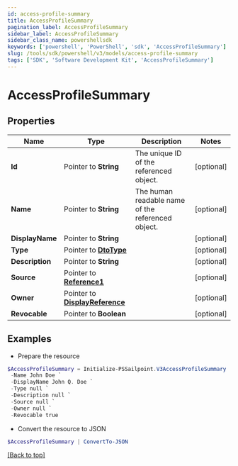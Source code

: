```yaml
---
id: access-profile-summary
title: AccessProfileSummary
pagination_label: AccessProfileSummary
sidebar_label: AccessProfileSummary
sidebar_class_name: powershellsdk
keywords: ['powershell', 'PowerShell', 'sdk', 'AccessProfileSummary'] 
slug: /tools/sdk/powershell/v3/models/access-profile-summary
tags: ['SDK', 'Software Development Kit', 'AccessProfileSummary']
---
```



# AccessProfileSummary

## Properties

Name | Type | Description | Notes
------------ | ------------- | ------------- | -------------
**Id** |  Pointer to **String** | The unique ID of the referenced object. | [optional] 
**Name** |  Pointer to **String** | The human readable name of the referenced object. | [optional] 
**DisplayName** |  Pointer to **String** |  | [optional] 
**Type** |  Pointer to [**DtoType**](dto-type) |  | [optional] 
**Description** |  Pointer to **String** |  | [optional] 
**Source** |  Pointer to [**Reference1**](reference1) |  | [optional] 
**Owner** |  Pointer to [**DisplayReference**](display-reference) |  | [optional] 
**Revocable** |  Pointer to **Boolean** |  | [optional] 

## Examples

- Prepare the resource
```powershell
$AccessProfileSummary = Initialize-PSSailpoint.V3AccessProfileSummary  -Id 2c91808568c529c60168cca6f90c1313 `
 -Name John Doe `
 -DisplayName John Q. Doe `
 -Type null `
 -Description null `
 -Source null `
 -Owner null `
 -Revocable true
```

- Convert the resource to JSON
```powershell
$AccessProfileSummary | ConvertTo-JSON
```


[[Back to top]](#) 

